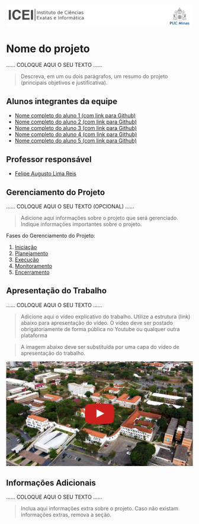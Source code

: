![ICEI](images/icei-pucminas.png)

# Nome do projeto

......  COLOQUE AQUI O SEU TEXTO ......

> Descreva, em um ou dois parágrafos, um resumo do projeto (principais objetivos e justificativa).

## Alunos integrantes da equipe

* [Nome completo do aluno 1 (com link para Github)](https://github.com/aluno1)
* [Nome completo do aluno 2 (com link para Github)](https://github.com/aluno2)
* [Nome completo do aluno 3 (com link para Github)](https://github.com/aluno3)
* [Nome completo do aluno 4 (com link para Github)](https://github.com/aluno4)
* [Nome completo do aluno 5 (com link para Github)](https://github.com/aluno5)

## Professor responsável

* [Felipe Augusto Lima Reis](https://github.com/falreis)

## Gerenciamento do Projeto

......  COLOQUE AQUI O SEU TEXTO (OPCIONAL) ......

> Adicione aqui informações sobre o projeto que será gerenciado. 
> Indique informações importantes sobre o projeto.

Fases do Gerenciamento do Projeto:
1. [Iniciação](docs/01-iniciacao/README.md)
2. [Planejamento](docs/02-planejamento/README.md)
3. [Execução](docs/03-execucao/README.md)
4. [Monitoramento](docs/04-monitoramento/README.md)
5. [Encerramento](docs/05-encerramento/README.md)

## Apresentação do Trabalho

......  COLOQUE AQUI O SEU TEXTO ......

> Adicione aqui o vídeo explicativo do trabalho.
> Utilize a estrutura (link) abaixo para apresentação do vídeo.
> O vídeo deve ser postado obrigatoriamente de forma pública no Youtube ou qualquer outra plataforma 

> A imagem abaixo deve ser substituída por uma capa do vídeo de apresentação do trabalho.

[![Imagem do Trabalho](images/pucminas-video-youtube.jpg)](https://www.youtube.com/watch?v=unq_cZ6NOwk)

## Informações Adicionais

......  COLOQUE AQUI O SEU TEXTO ......

> Inclua aqui informações extra sobre o projeto.
> Caso não existam informações extras, remova a seção.
